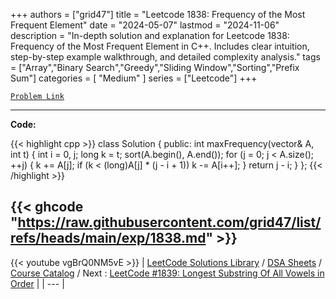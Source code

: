 
+++
authors = ["grid47"]
title = "Leetcode 1838: Frequency of the Most Frequent Element"
date = "2024-05-07"
lastmod = "2024-11-06"
description = "In-depth solution and explanation for Leetcode 1838: Frequency of the Most Frequent Element in C++. Includes clear intuition, step-by-step example walkthrough, and detailed complexity analysis."
tags = ["Array","Binary Search","Greedy","Sliding Window","Sorting","Prefix Sum"]
categories = [
    "Medium"
]
series = ["Leetcode"]
+++



[`Problem Link`](https://leetcode.com/problems/frequency-of-the-most-frequent-element/description/)

---
**Code:**

{{< highlight cpp >}}
class Solution {
public:
    int maxFrequency(vector<int>& A, int t) {
        int i = 0, j;
        long k = t;
        sort(A.begin(), A.end());
        for (j = 0; j < A.size(); ++j) {
            k += A[j];
            if (k < (long)A[j] * (j - i + 1))
                k -= A[i++];
        }
        return j - i;
    }
};
{{< /highlight >}}

{{< ghcode "https://raw.githubusercontent.com/grid47/list/refs/heads/main/exp/1838.md" >}}
---
{{< youtube vgBrQ0NM5vE >}}
| [LeetCode Solutions Library](https://grid47.xyz/leetcode/) / [DSA Sheets](https://grid47.xyz/sheets/) / [Course Catalog](https://grid47.xyz/courses/) / Next : [LeetCode #1839: Longest Substring Of All Vowels in Order](https://grid47.xyz/leetcode/solution-1839-longest-substring-of-all-vowels-in-order/) |
| --- |
